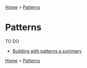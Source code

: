 [Home](../README.md) > [Patterns](#)

# Patterns
TO DO

- [Building with patterns a summary](https://www.mongodb.com/blog/post/building-with-patterns-a-summary)

[Home](../README.md#anti-patterns) > [Patterns](#)
